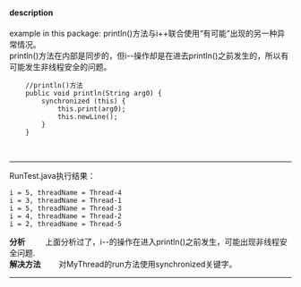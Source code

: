 #### description
example in this package:  println()方法与i++联合使用“有可能”出现的另一种异常情况。    
println()方法在内部是同步的，但i--操作却是在进去println()之前发生的，所以有可能发生非线程安全的问题。
```
    //println()方法
    public void println(String arg0) {
        synchronized (this) {
            this.print(arg0);
            this.newLine();
        }
    }
```
&emsp;&emsp;
	 
*** 
RunTest.java执行结果：
```
i = 5, threadName = Thread-4
i = 3, threadName = Thread-1
i = 5, threadName = Thread-3
i = 4, threadName = Thread-2
i = 2, threadName = Thread-5
```
**分析**
&emsp;&emsp; 上面分析过了，i--的操作在进入println()之前发生，可能出现非线程安全问题.    
**解决方法**
&emsp;&emsp;对MyThread的run方法使用synchronized关键字。
***


